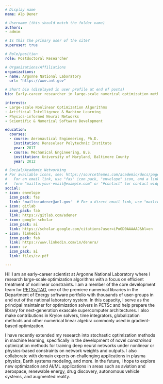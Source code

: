 ```yaml
---
# Display name
name: Alp Dener

# Username (this should match the folder name)
authors:
- admin

# Is this the primary user of the site?
superuser: true

# Role/position
role: Postdoctoral Researcher

# Organizations/Affiliations
organizations:
- name: Argonne National Laboratory
  url: "https://www.anl.gov"

# Short bio (displayed in user profile at end of posts)
bio: Early-career researcher in large-scale numerical optimization methods with applications in scientific machine learning, plasma physics, Earth systems modeling, and more.

interests:
- Large-scale Nonlinear Optimization Algorithms
- Artificial Intelligence & Machine Learning
- Physics-informed Neural Networks
- Scientific & Numerical Software Development

education:
  courses:
  - course: Aeronautical Engineering, Ph.D.
    institution: Rensselaer Polytechnic Institute
    year: 2017
  - course: Mechanical Engineering, B.S.
    institution: University of Maryland, Baltimore County
    year: 2012

# Social/Academic Networking
# For available icons, see: https://sourcethemes.com/academic/docs/page-builder/#icons
#   For an email link, use "fas" icon pack, "envelope" icon, and a link in the
#   form "mailto:your-email@example.com" or "#contact" for contact widget.
social:
- icon: envelope
  icon_pack: fas
  link: 'mailto:adener@anl.gov'  # For a direct email link, use "mailto:test@example.org".
- icon: gitlab
  icon_pack: fab
  link: https://gitlab.com/adener
- icon: google-scholar
  icon_pack: ai
  link: https://scholar.google.com/citations?user=iPoGD0AAAAAJ&hl=en
- icon: linkedin
  icon_pack: fab
  link: https://www.linkedin.com/in/denera/
- icon: cv
  icon_pack: ai
  link: files/cv.pdf

---
```


Hi! I am an early-career scientist at Argonne National Laboratory where I research large-scale optimization algorithms
with a focus on efficient treatment of nonlinear constraints. I am a member of the core development team for
[PETSc/TAO](https://petsc.org), one of the premiere numerical libraries in the Department of Energy software portfolio
with thousands of user-groups in and out of the national laboratory system. In this capacity, I serve as the principal
maintainer for optimization solvers in PETSc and help prepare the library for next-generation exascale supercomputer
architectures. I also make contributions in Krylov solvers, time integrators, globalization methods and other numerical
linear algebra commonly used in gradient-based optimization.

I have recently extended my research into stochastic optimization methods in machine learning, specifically in the
development of novel *constrained* optimization methods for training deep neural networks under nonlinear or 
physics-based constraints on network weights and outputs. I also collaborate with domain experts on challenging
applications in plasma physics, Earth systems modeling, and more. In the future, I hope to explore new optimization and
AI/ML applications in areas such as aviation and aerospace, renewable energy, drug discovery, autonomous vehicle
systems, and augmented reality.


